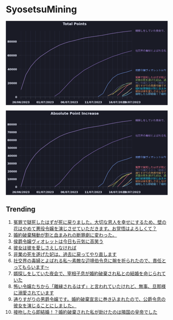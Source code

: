 # SyosetsuMining


![](https://raw.githubusercontent.com/exc4l/SyosetsuMining/main/plots/point_trend.png)

![](https://raw.githubusercontent.com/exc4l/SyosetsuMining/main/plots/point_increase.png)


## Trending

1. [冤罪で獄死したはずが死に戻りました。大切な恩人を幸せにするため、壁の花はやめて悪役令嬢を演じさせていただきます。お覚悟はよろしくて？](https://ncode.syosetu.com/n0283ii/)
2. [婚約破棄騒動が割と血まみれの断罪劇に変わった。](https://ncode.syosetu.com/n0668ii/)
3. [侯爵令嬢ヴィオレットは今日も元気に高笑う](https://ncode.syosetu.com/n8950ih/)
4. [彼女は彼を愛しさえしなければ](https://ncode.syosetu.com/n0689ii/)
5. [非業の死を遂げた妃は、過去に戻ってやり直します](https://ncode.syosetu.com/n7932ih/)
6. [社交界の毒婦とよばれる私～素敵な辺境伯令息に腕を折られたので、責任とってもらいます～](https://ncode.syosetu.com/n5182ih/)
7. [婿探しをしていた夜会で、宰相子息が婚約破棄され私との結婚を命じられていた](https://ncode.syosetu.com/n1855ih/)
8. [怖い令嬢たちから「離縁されるはず」と言われていたけれど、無事、旦那様に溺愛されています](https://ncode.syosetu.com/n9632ih/)
9. [通りすがりの男爵令嬢です。婚約破棄宣言に巻き込まれたので、公爵令息の彼女を演じることにしました。](https://ncode.syosetu.com/n8323ih/)
10. [接吻したら即結婚！？婚約破棄された私が助けたのは隣国の皇帝でした](https://ncode.syosetu.com/n0937ii/)

